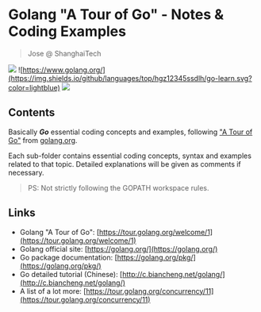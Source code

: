 # Golang "A Tour of Go" - Notes & Coding Examples

> Jose @ ShanghaiTech


![](https://img.shields.io/github/languages/count/hgz12345ssdlh/go-learn.svg?color=brightgreen)
![https://www.golang.org/](https://img.shields.io/github/languages/top/hgz12345ssdlh/go-learn.svg?color=lightblue)
![](https://img.shields.io/github/languages/code-size/hgz12345ssdlh/go-learn.svg)


## Contents

Basically ***Go*** essential coding concepts and examples, following ["A Tour of Go"](https://tour.golang.org/welcome/1) from [golang.org](https://golang.org/).

Each sub-folder contains essential coding concepts, syntax and examples related to that topic. Detailed explanations will be given as comments if necessary.

> PS: Not strictly following the GOPATH workspace rules.


## Links

- Golang "A Tour of Go": [https://tour.golang.org/welcome/1](https://tour.golang.org/welcome/1)
- Golang official site: [https://golang.org/](https://golang.org/)
- Go package documentation: [https://golang.org/pkg/](https://golang.org/pkg/)
- Go detailed tutorial (Chinese): [http://c.biancheng.net/golang/](http://c.biancheng.net/golang/)
- A list of a lot more: [https://tour.golang.org/concurrency/11](https://tour.golang.org/concurrency/11)
